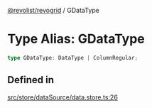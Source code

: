 [@revolist/revogrid](README.md) / GDataType

# Type Alias: GDataType

```ts
type GDataType: DataType | ColumnRegular;
```

## Defined in

[src/store/dataSource/data.store.ts:26](https://github.com/revolist/revogrid/blob/479ecce95b25b0761395add7477e34a6fe066174/src/store/dataSource/data.store.ts#L26)
